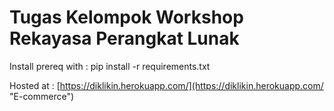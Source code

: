 # Tugas Kelompok Workshop Rekayasa Perangkat Lunak

Install prereq with : pip install -r requirements.txt

Hosted at : [https://diklikin.herokuapp.com/](https://diklikin.herokuapp.com/ "E-commerce")
